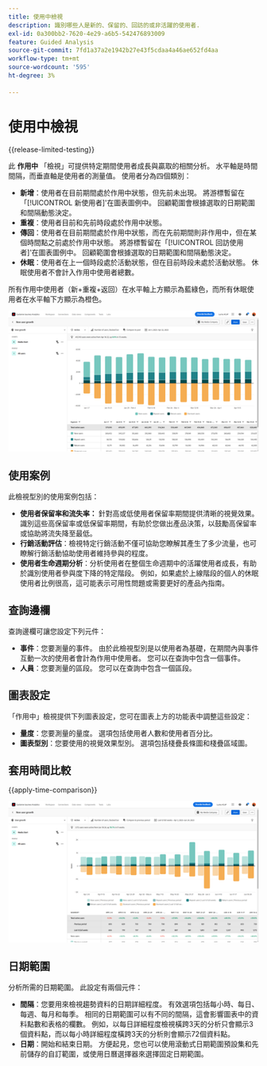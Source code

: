 ```yaml
---
title: 使用中檢視
description: 識別哪些人是新的、保留的、回訪的或非活躍的使用者.
exl-id: 0a300bb2-7620-4e29-a6b5-542476893009
feature: Guided Analysis
source-git-commit: 7fd1a37a2e1942b27e43f5cdaa4a46ae652fd4aa
workflow-type: tm+mt
source-wordcount: '595'
ht-degree: 3%

---
```


# 使用中檢視

{{release-limited-testing}}

此 **作用中** 「檢視」可提供特定期間使用者成長與贏取的相關分析。 水平軸是時間間隔，而垂直軸是使用者的測量值。 使用者分為四個類別：

* **新增**：使用者在目前期間處於作用中狀態，但先前未出現。 將游標暫留在「[!UICONTROL 新使用者]&#39;在圖表圖例中。 回顧範圍會根據選取的日期範圍和間隔動態決定。
* **重複**：使用者目前和先前時段處於作用中狀態。
* **傳回**：使用者在目前期間處於作用中狀態，而在先前期間則非作用中，但在某個時間點之前處於作用中狀態。 將游標暫留在「[!UICONTROL 回訪使用者]&#39;在圖表圖例中。 回顧範圍會根據選取的日期範圍和間隔動態決定。
* **休眠**：使用者在上一個時段處於活動狀態，但在目前時段未處於活動狀態。 休眠使用者不會計入作用中使用者總數。

所有作用中使用者（新+重複+返回）在水平軸上方顯示為藍綠色，而所有休眠使用者在水平軸下方顯示為橙色。

![作用中](../assets/active.png)

## 使用案例

此檢視型別的使用案例包括：

* **使用者保留率和流失率：** 針對高或低使用者保留率期間提供清晰的視覺效果。 識別這些高保留率或低保留率期間，有助於您做出產品決策，以鼓勵高保留率或協助將流失降至最低。
* **行銷活動評估**：檢視特定行銷活動不僅可協助您瞭解其產生了多少流量，也可瞭解行銷活動協助使用者維持參與的程度。
* **使用者生命週期分析**：分析使用者在整個生命週期中的活躍使用者成長，有助於識別使用者參與度下降的特定階段。 例如，如果處於上線階段的個人的休眠使用者比例很高，這可能表示可用性問題或需要更好的產品內指南。

## 查詢邊欄

查詢邊欄可讓您設定下列元件：

* **事件**：您要測量的事件。 由於此檢視型別是以使用者為基礎，在期間內與事件互動一次的使用者會計為作用中使用者。 您可以在查詢中包含一個事件。
* **人員**：您要測量的區段。 您可以在查詢中包含一個區段。

## 圖表設定

「作用中」檢視提供下列圖表設定，您可在圖表上方的功能表中調整這些設定：

* **量度**：您要測量的量度。 選項包括使用者人數和使用者百分比。
* **圖表型別**：您要使用的視覺效果型別。 選項包括棧疊長條圖和棧疊區域圖。

## 套用時間比較

{{apply-time-comparison}}

![作用中時間比較](../assets/active-compare.png)

## 日期範圍

分析所需的日期範圍。 此設定有兩個元件：

* **間隔**：您要用來檢視趨勢資料的日期詳細程度。 有效選項包括每小時、每日、每週、每月和每季。 相同的日期範圍可以有不同的間隔，這會影響圖表中的資料點數和表格的欄數。 例如，以每日詳細程度檢視橫跨3天的分析只會顯示3個資料點，而以每小時詳細程度橫跨3天的分析則會顯示72個資料點。
* **日期**：開始和結束日期。 方便起見，您也可以使用滾動式日期範圍預設集和先前儲存的自訂範圍，或使用日曆選擇器來選擇固定日期範圍。
